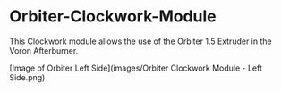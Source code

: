 # Orbiter-Clockwork-Module
This Clockwork module allows the use of the Orbiter 1.5 Extruder in the Voron Afterburner.

[Image of Orbiter Left Side](images/Orbiter Clockwork Module - Left Side.png)

